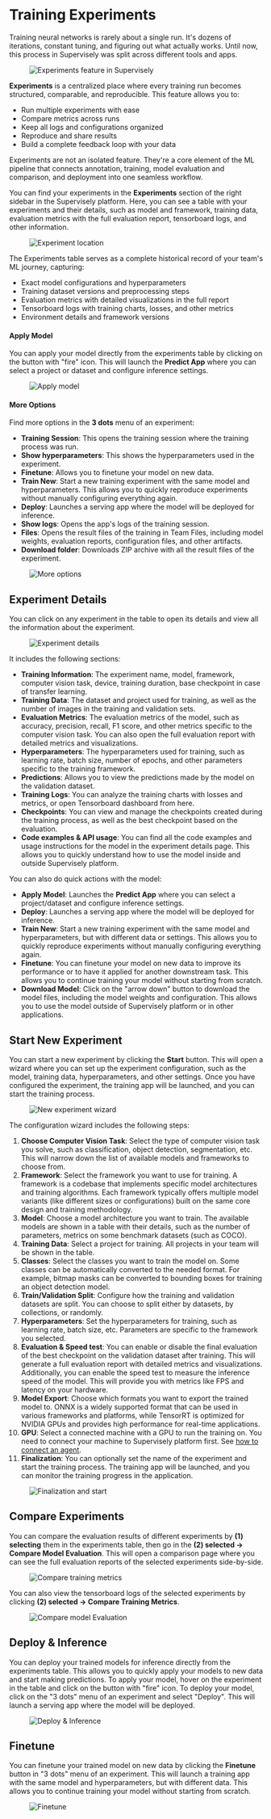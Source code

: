 # Training Experiments

Training neural networks is rarely about a single run. It's dozens of iterations, constant tuning, and figuring out what actually works. Until now, this process in Supervisely was split across different tools and apps.

<figure><img src="../../.gitbook/assets/neural-networks/training/experiments-overview.jpg" alt="Experiments feature in Supervisely"><figcaption></figcaption></figure>

**Experiments** is a centralized place where every training run becomes structured, comparable, and reproducible. This feature allows you to:

- Run multiple experiments with ease
- Compare metrics across runs  
- Keep all logs and configurations organized
- Reproduce and share results
- Build a complete feedback loop with your data

Experiments are not an isolated feature. They're a core element of the ML pipeline that connects annotation, training, model evaluation and comparison, and deployment into one seamless workflow.

You can find your experiments in the **Experiments** section of the right sidebar in the Supervisely platform. Here, you can see a table with your experiments and their details, such as model and framework, training data, evaluation metrics with the full evaluation report, tensorboard logs, and other information.

<figure><img src="../../.gitbook/assets/neural-networks/training/experiments-location.jpg" alt="Experiment location"><figcaption></figcaption></figure>

The Experiments table serves as a complete historical record of your team's ML journey, capturing:

- Exact model configurations and hyperparameters
- Training dataset versions and preprocessing steps
- Evaluation metrics with detailed visualizations in the full report
- Tensorboard logs with training charts, losses, and other metrics
- Environment details and framework versions

<!-- *You can also filter and sort the experiments by various criteria. You can also compare the evaluation results of different models and visually understand their behavior in different scenarios. You can deploy your final models directly from the experiments table, which allows you to quickly apply the models to your data. Finally, you can start a new experiment by clicking the **New Experiment** button in the top right corner of the page. This will open a form where you can set up the experiment configuration, and run the training process.* -->

#### Apply Model

You can apply your model directly from the experiments table by clicking on the button with "fire" icon. This will launch the **Predict App** where you can select a project or dataset and configure inference settings.

<figure><img src="../../.gitbook/assets/neural-networks/training/predict-apply-model.jpg" alt="Apply model"><figcaption></figcaption></figure>

#### More Options

Find more options in the **3 dots** menu of an experiment:

- **Training Session**: This opens the training session where the training process was run.
- **Show hyperparameters**: This shows the hyperparameters used in the experiment.
- **Finetune**: Allows you to finetune your model on new data.
- **Train New**: Start a new training experiment with the same model and hyperparameters. This allows you to quickly reproduce experiments without manually configuring everything again.
- **Deploy**: Launches a serving app where the model will be deployed for inference.
- **Show logs**: Opens the app's logs of the training session.
- **Files**: Opens the result files of the training in Team Files, including model weights, evaluation reports, configuration files, and other artifacts.
- **Download folder**: Downloads ZIP archive with all the result files of the experiment.

<figure><img src="../../.gitbook/assets/neural-networks/training/more-options.jpg" alt="More options"><figcaption></figcaption></figure>

<!-- ## Motivation

Data scientists usually run dozens of training experiments, tweaking hyperparameters, trying different models, and testing various datasets to achieve optimal results. However, without proper organization, this process quickly becomes chaotic - teams waste a lot of time in searching for the best-performing models, they manually write hundreds of code scripts to compare and organize results properly, struggle to reproduce training runs, and lose track of valuable insights gained during training, unless they have an organized view of their work.

Training neural networks is a complex process that involves many steps, such as data preparation, model selection, hyperparameter tuning, evaluation, etc. It is essential to keep track of all the configurations you use in experiments, as well as the results. Supervisely Experiments provides a strategic way in addressing this complexity, representing all your training runs in an organized table. It allows you to analyze experiments in detail, compare their evaluation results, deploy the best-performing models and apply them to your data in a few clicks.


This ensures that all your team's effort isn't lost, your experiments can be reproduced months later.

[Placeholder: Diagram showing experiment details and metadata capture] -->
<!-- 
### Features

- **Experiment Tracking**: Supervisely automatically tracks all your training experiments, including the model, framework, training data, hyperparameters, the full evaluation report, and tensorboard logs.
- **Experiment Management**: You can manage your experiments, such as filtering, sorting, and searching for specific experiments.
- **Model Comparison**: You can compare the evaluation benchmark results of different models to analyze their performance and visually understand their behavior in different scenarios.
- **View Tensorboard logs**: You can view the tensorboard logs of the training process.
- **Model Deployment & Inference**: You can deploy your final models directly from the experiments table. This allows you to quickly apply the models to your data.
- **Start New Experiment**: You can start a new experiment by clicking the **New Experiment** button in the top right corner of the page. This will open a form where you can set up the experiment configuration and run the training process.
- **Continue Training**: You can continue training your trained model with new data or hyperparameters. -->

## Experiment Details

You can click on any experiment in the table to open its details and view all the information about the experiment.

<figure><img src="../../.gitbook/assets/neural-networks/training/experiment-page.png" alt="Experiment details"><figcaption></figcaption></figure>

It includes the following sections:

- **Training Information**: The experiment name, model, framework, computer vision task, device, training duration, base checkpoint in case of transfer learning.
- **Training Data**: The dataset and project used for training, as well as the number of images in the training and validation sets.
- **Evaluation Metrics**: The evaluation metrics of the model, such as accuracy, precision, recall, F1 score, and other metrics specific to the computer vision task. You can also open the full evaluation report with detailed metrics and visualizations.
- **Hyperparameters**: The hyperparameters used for training, such as learning rate, batch size, number of epochs, and other parameters specific to the training framework.
- **Predictions**: Allows you to view the predictions made by the model on the validation dataset.
- **Training Logs**: You can analyze the training charts with losses and metrics, or open Tensorboard dashboard from here.
- **Checkpoints**: You can view and manage the checkpoints created during the training process, as well as the best checkpoint based on the evaluation.
- **Code examples & API usage**: You can find all the code examples and usage instructions for the model in the experiment details page. This allows you to quickly understand how to use the model inside and outside Supervisely platform.

You can also do quick actions with the model:

- **Apply Model**: Launches the **Predict App** where you can select a project/dataset and configure inference settings.
- **Deploy**: Launches a serving app where the model will be deployed for inference.
- **Train New**: Start a new training experiment with the same model and hyperparameters, but with different data or settings. This allows you to quickly reproduce experiments without manually configuring everything again.
- **Finetune**: You can finetune your model on new data to improve its performance or to have it applied for another downstream task. This allows you to continue training your model without starting from scratch.
- **Download Model**: Click on the "arrow down" button to download the model files, including the model weights and configuration. This allows you to use the model outside of Supervisely platform or in other applications.

## Start New Experiment

You can start a new experiment by clicking the **Start** button. This will open a wizard where you can set up the experiment configuration, such as the model, training data, hyperparameters, and other settings. Once you have configured the experiment, the training app will be launched, and you can start the training process.

<figure><img src="../../.gitbook/assets/neural-networks/training/new-experiment-wizard.jpg" alt="New experiment wizard"><figcaption></figcaption></figure>

The configuration wizard includes the following steps:

1. **Choose Computer Vision Task**: Select the type of computer vision task you solve, such as classification, object detection, segmentation, etc. This will narrow down the list of available models and frameworks to choose from.
2. **Framework**: Select the framework you want to use for training. A framework is a codebase that implements specific model architectures and training algorithms. Each framework typically offers multiple model variants (like different sizes or configurations) built on the same core design and training methodology.
3. **Model**: Choose a model architecture you want to train. The available models are shown in a table with their details, such as the number of parameters, metrics on some benchmark datasets (such as COCO).
4. **Training Data**: Select a project for training. All projects in your team will be shown in the table.
5. **Classes**: Select the classes you want to train the model on. Some classes can be automatically converted to the needed format. For example, bitmap masks can be converted to bounding boxes for training an object detection model.
6. **Train/Validation Split**: Configure how the training and validation datasets are split. You can choose to split either by datasets, by collections, or randomly.
7. **Hyperparameters**: Set the hyperparameters for training, such as learning rate, batch size, etc. Parameters are specific to the framework you selected.
8. **Evaluation & Speed test**: You can enable or disable the final evaluation of the best checkpoint on the validation dataset after training. This will generate a full evaluation report with detailed metrics and visualizations. Additionally, you can enable the speed test to measure the inference speed of the model. This will provide you with metrics like FPS and latency on your hardware.
9. **Model Export**: Choose which formats you want to export the trained model to. ONNX is a widely supported format that can be used in various frameworks and platforms, while TensorRT is optimized for NVIDIA GPUs and provides high performance for real-time applications.
10. **GPU**: Select a connected machine with a GPU to run the training on. You need to connect your machine to Supervisely platform first. See [how to connect an agent](https://docs.supervisely.com/getting-started/connect-your-computer).
11. **Finalization**: You can optionally set the name of the experiment and start the training process. The training app will be launched, and you can monitor the training progress in the application.

<figure><img src="../../.gitbook/assets/neural-networks/training/new-experiment-wizard-start.jpg" alt="Finalization and start"><figcaption></figcaption></figure>

## Compare Experiments

You can compare the evaluation results of different experiments by **(1) selecting** them in the experiments table, then go in the **(2) selected -> Compare Model Evaluation**. This will open a comparison page where you can see the full evaluation reports of the selected experiments side-by-side.

<figure><img src="../../.gitbook/assets/neural-networks/training/compare-training-metrics1.jpg" alt="Compare training metrics"><figcaption></figcaption></figure>

You can also view the tensorboard logs of the selected experiments by clicking **(2) selected -> Compare Training Metrics**.

<figure><img src="../../.gitbook/assets/neural-networks/training/compare-model-evaluation-chart.jpg" alt="Compare model Evaluation"><figcaption></figcaption></figure>

## Deploy & Inference

You can deploy your trained models for inference directly from the experiments table. This allows you to quickly apply your models to new data and start making predictions. To apply your model, hover on the experiment in the table and click on the button with "fire" icon. To deploy your model, click on the "3 dots" menu of an experiment and select "Deploy". This will launch a serving app where the model will be deployed.

<figure><img src="../../.gitbook/assets/neural-networks/training/deploy-inference.jpg" alt="Deploy & Inference"><figcaption></figcaption></figure>

## Finetune

You can finetune your trained model on new data by clicking the **Finetune** button in "3 dots" menu of an experiment. This will launch a training app with the same model and hyperparameters, but with different data. This allows you to continue training your model without starting from scratch.

<figure><img src="../../.gitbook/assets/neural-networks/training/finetune.jpg" alt="Finetune"><figcaption></figcaption></figure>